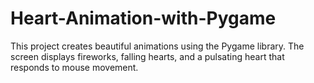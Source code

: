 # Heart-Animation-with-Pygame
This project creates beautiful animations using the Pygame library. The screen displays fireworks, falling hearts, and a pulsating heart that responds to mouse movement.
